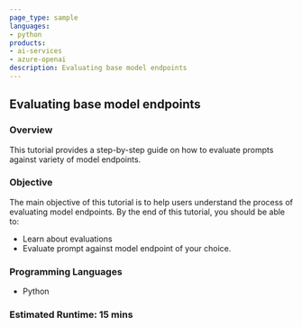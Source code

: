```yaml
---
page_type: sample
languages:
- python
products:
- ai-services
- azure-openai
description: Evaluating base model endpoints
---
```


## Evaluating base model endpoints

### Overview

This tutorial provides a step-by-step guide on how to evaluate prompts against variety of model endpoints.

### Objective

The main objective of this tutorial is to help users understand the process of evaluating model endpoints. By the end of this tutorial, you should be able to:

 - Learn about evaluations
 - Evaluate prompt against model endpoint of your choice.

### Programming Languages
 - Python

### Estimated Runtime: 15 mins